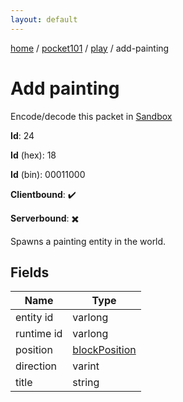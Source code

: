 ```yaml
---
layout: default
---
```


[home](/)  /  [pocket101](/protocol/pocket101)  /  [play](/protocol/pocket101/play)  /  add-painting

# Add painting

Encode/decode this packet in [Sandbox](../../../sandbox/pocket101#Play.AddPainting)

**Id**: 24

**Id** (hex): 18

**Id** (bin): 00011000

**Clientbound**: ✔️

**Serverbound**: ✖️

Spawns a painting entity in the world.

## Fields

Name | Type
---|---
entity id | varlong
runtime id | varlong
position | [blockPosition](/protocol/pocket101/types/block-position)
direction | varint
title | string
